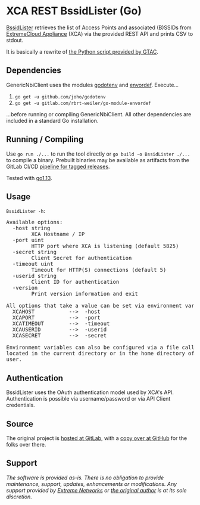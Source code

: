 # XCA REST BssidLister (Go)

[BssidLister](BssidLister.go?raw=true) retrieves the list of Access Points and associated (B)SSIDs from [ExtremeCloud Appliance](https://www.extremenetworks.com/product/extremecloud-appliance/) (XCA) via the provided REST API and prints CSV to stdout.

It is basically a rewrite of [the Python script provided by GTAC](https://gtacknowledge.extremenetworks.com/articles/How_To/How-can-I-retrieve-a-list-of-BSSIDs-from-an-XCA-controller-using-the-REST-API/).

## Dependencies

GenericNbiClient uses the modules [godotenv](https://github.com/joho/godotenv) and [envordef](https://gitlab.com/rbrt-weiler/go-module-envordef). Execute...

1. `go get -u github.com/joho/godotenv`
1. `go get -u gitlab.com/rbrt-weiler/go-module-envordef`

...before running or compiling GenericNbiClient. All other dependencies are included in a standard Go installation.

## Running / Compiling

Use `go run ./...` to run the tool directly or `go build -o BssidLister ./...` to compile a binary. Prebuilt binaries may be available as artifacts from the GitLab CI/CD [pipeline for tagged releases](https://gitlab.com/rbrt-weiler/xca-rest-bssidlister-go/pipelines?scope=tags).

Tested with [go1.13](https://golang.org/doc/go1.13).

## Usage

`BssidLister -h`:

<pre>
Available options:
  -host string
    	XCA Hostname / IP
  -port uint
    	HTTP port where XCA is listening (default 5825)
  -secret string
    	Client Secret for authentication
  -timeout uint
    	Timeout for HTTP(S) connections (default 5)
  -userid string
    	Client ID for authentication
  -version
    	Print version information and exit

All options that take a value can be set via environment variables:
  XCAHOST           -->  -host
  XCAPORT           -->  -port
  XCATIMEOUT        -->  -timeout
  XCAUSERID         -->  -userid
  XCASECRET         -->  -secret

Environment variables can also be configured via a file called .xcaenv,
located in the current directory or in the home directory of the current
user.
</pre>

## Authentication

BssidLister uses the OAuth authentication model used by XCA's API. Authentication is possible via username/password or via API Client credentials.

## Source

The original project is [hosted at GitLab](https://gitlab.com/rbrt-weiler/xca-rest-bssidlister-go), with a [copy over at GitHub](https://github.com/rbrt-weiler/xca-rest-bssidlister-go) for the folks over there.

## Support

_The software is provided as-is. There is no obligation to provide maintenance, support, updates, enhancements or modifications. Any support provided by [Extreme Networks](http://www.extremenetworks.com/) or [the original author](https://robert.weiler.one/) is at its sole discretion._
